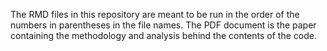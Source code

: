 The RMD files in this repository are meant to be run in the order of the numbers in parentheses in the file names. The PDF document is the paper containing the methodology and analysis behind the contents of the code.
